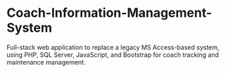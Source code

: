 # Coach-Information-Management-System
Full-stack web application to replace a legacy MS Access-based system, using PHP, SQL Server, JavaScript, and Bootstrap for coach tracking and maintenance management.
